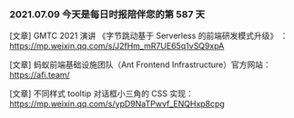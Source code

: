 ### 2021.07.09 今天是每日时报陪伴您的第 587 天

[文章] GMTC 2021 演讲 《字节跳动基于 Serverless 的前端研发模式升级》 ：<https://mp.weixin.qq.com/s/J2fHm_mR7UE65q1vSQ9xpA>

[文章] 蚂蚁前端基础设施团队（Ant Frontend Infrastructure）官方网站：<https://afi.team/>

[文章] 不同样式 tooltip 对话框小三角的 CSS 实现：<https://mp.weixin.qq.com/s/ypD9NaTPwvf_ENQHxp8cpg>
